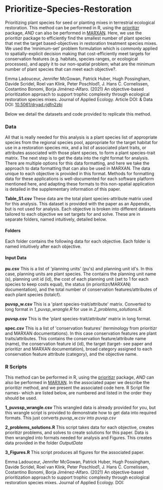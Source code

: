 
# Prioritize-Species-Restoration

Prioritizing plant species for seed or planting mixes in terrestrial ecological restoration. This method can be performed in R, using the [prioritizr](https://prioritizr.net/) package, *AND* can also be performed in [MARXAN](https://marxansolutions.org/). Here, we use the prioritizr package to efficiently find the smallest number of plant species that met the target based-objectives in restoration treatment species mixes.  We used the ‘minimum-set’ problem formulation which is commonly applied to spatially-explicit decision making that cost-efficiently meet targets for conservation features (e.g. habitats, species ranges, or ecological processes), and apply it to our non-spatial problem; what are the minimum number of plant species that can meet each objective?.

Emma Ladouceur, Jennifer McGowan, Patrick Huber, Hugh Possingham, Davide Scridel, Roel van Klink, Peter Poschlod1, J. Hans C. Cornelissen, Costantino Bonomi, Borja Jiménez-Alfaro. (2021) An objective-based prioritization approach to support trophic complexity through ecological restoration species mixes. Journal of Applied Ecology. Article DOI: & Data DOI: [10.5061/dryad.rjdfn2zbj](https://doi.org/10.5061/dryad.rjdfn2zbj)

Below we detail the datasets and code provided to replicate this method.

### Data
All that is really needed for this analysis is a plant species list of appropriate species from the regional species pool, appropriate for the target habitat for use in a restoration species mix, and a list of associated plant traits, or attributes associated with those plant species, to form a plant species-trait matrix. The next step is to get the data into the right format for analysis. There are multiple options for this data formatting, and here we take the approach to data formatting that can also be used in MARXAN. The data unique to  each objective is provided in this format. Methods for formatting data for these  applications is well-documented for each software platform mentioned here, and adapting these formats to this non-spatial application is detailed in the supplementary information of this paper. 

**Table_S1.csv** These data are the total plant species-attribute matrix used for this analysis. This dataset is provided with the paper as an Appendix, but is not used for analysis. Each objective is broken into different datasets tailored to each objective we set targets for and solve. These are in separate folders, named intuitively, detailed below.

#### Folders
Each folder contains the following data for each objective. Each folder is named intuitively after each objective.

#### Input Data
**pu.csv**  This is a list of 'planning units' (pu's) and planning unit id's. In this case, planning units are plant species. The contains the planning unit name (s), planning unit id (id), the cost of each planning unit (set to 1 for each species to keep costs equal), the status (in prioritizr/MARXAN) documentation), and the total number of conservation features/attributes of each plant species (totalcf).

**puvsp_w.csv** This is  a 'plant species-trait/attribute' matrix. Converted to long format in *1_puvsp_wrangle.R* for use in *2_problems_solutions.R*.

**puvsp.csv** This is the 'plant species-trait/attribute' matrix in long format. 

**spec.csv** This is a list of 'conservation features' (terminology from prioritizr and MARXAN documentations). In this case conservation features are plant traits/attributes. This contains the conservation feature/attribute name (name), the conservation feature id (id), the target (target- see paper and prioritizr and MARXAN documentation), broad category assigned to each conservation feature attribute (category), and the objective name.



### R Scripts
This method can be performed in R, using the [prioritizr](https://prioritizr.net/) package, *AND* can also be performed in [MARXAN](https://marxansolutions.org/). In the associated paper we describe the prioritizr method, and we present the associated code here. R Script file names- which are listed below, are numbered and listed in the order they should be used.

**1_puvssp_wrangle.csv** This wrangled data is already provided for you, but this wrangle script is provided to demonstrate how to get data into required formats. This just converts *puvsp_w.csv* into *puvsp.csv* 

**2_problems_solutions.R** This script takes data for each objective, creates prioritizr problems, and solves to create solutions for this paper. Data is then wrangled into formats needed for analysis and Figures. This creates data provided in the folder *OutputData*

**3_Figures.R** This script produces all figures for the associated paper.


Emma Ladouceur, Jennifer McGowan, Patrick Huber, Hugh Possingham, Davide Scridel, Roel van Klink, Peter Poschlod1, J. Hans C. Cornelissen, Costantino Bonomi, Borja Jiménez-Alfaro. (2021) An objective-based prioritization approach to support trophic complexity through ecological restoration species mixes. Journal of Applied Ecology. DOI:
